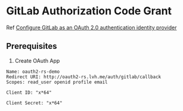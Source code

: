 # GitLab Authorization Code Grant

Ref [Configure GitLab as an OAuth 2.0 authentication identity provider](https://docs.gitlab.com/ee/integration/oauth_provider.html)

## Prerequisites

1. Create OAuth App

```
Name: oauth2-rs-demo
Redirect URI: http://oauth2-rs.lvh.me/auth/gitlab/callback
Scopes: read_user openid profile email
```

```
Client ID: "x*64"

Client Secret: "x*64"
```
